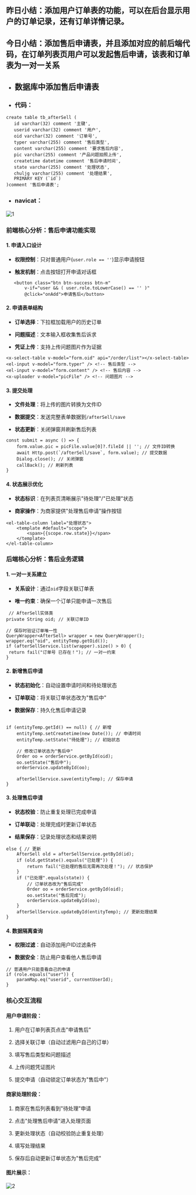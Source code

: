 

## **昨日小结**：添加用户订单表的功能，可以在后台显示用户的订单记录，还有订单详情记录。
## **今日小结**：添加售后申请表，并且添加对应的前后端代码，在订单列表页用户可以发起售后申请，该表和订单表为一对一关系
 - ## **数据库中添加售后申请表**
 - ### 代码：
 ```vue
create table tb_afterSell (  
    id varchar(32) comment '主键',  
    userid varchar(32) comment '用户',  
    oid varchar(32) comment '订单号',  
    typer varchar(255) comment '售后类型',  
    content varchar(255) comment '要求售后内容',  
    pic varchar(255) comment '产品问题拍照上传',  
    createtime datetime comment '售后申请时间',  
    state varchar(255) comment '处理状态',  
    chuljg varchar(255) comment '处理结果',  
    PRIMARY KEY (`id`)  
)comment '售后申请表';
```
- ### navicat：
![1](https://github.com/user-attachments/assets/9564bf61-38f7-4f54-a0e6-4339756def2f)
### 前端核心分析：售后申请功能实现
#### 1. **申请入口设计**
-   **权限控制**：只对普通用户(`user.role == ''`)显示申请按钮
    
-   **触发机制**：点击按钮打开申请对话框
 ```
    <button class="btn btn-success btn-m" 
        v-if="user && ( user.role.toLowerCase() == '' )" 
        @click="onAdd">申请售后</button>
```
#### 2. **申请表单结构**
-   **订单选择**：下拉框加载用户的历史订单
    
-   **问题描述**：文本输入框收集售后诉求
    
-   **凭证上传**：支持上传问题图片作为证据
```
<x-select-table v-model="form.oid" api="/order/list"></x-select-table>
<el-input v-model="form.typer" /> <!-- 售后类型 -->
<el-input v-model="form.content" /> <!-- 售后内容 -->
<x-uploader v-model="picFile" /> <!-- 问题图片 -->
```
#### 3. **提交处理**




-   **文件处理**：将上传的图片转换为文件ID
    
-   **数据提交**：发送完整表单数据到`/afterSell/save`
    
-   **状态更新**：关闭弹窗并刷新售后列表
```
const submit = async () => {
    form.value.pic = picFile.value[0]?.fileId || ''; // 文件ID转换
    await Http.post(`/afterSell/save`, form.value); // 提交数据
    Dialog.close(); // 关闭弹窗
    callBack(); // 刷新列表
}
```
#### 4. **状态展示优化**




-   **状态标识**：在列表页清晰展示"待处理"/"已处理"状态
    
-   **商家操作**：为商家提供"处理售后申请"操作按钮
```
<el-table-column label="处理状态">
    <template #default="scope">
        <span>{{scope.row.state}}</span>
    </template>
</el-table-column>
```

### 后端核心分析：售后业务逻辑

#### 1. **一对一关系建立**





-   **关系设计**：通过`oid`字段关联订单表
    
-   **唯一约束**：确保一个订单只能申请一次售后
   ```
    // AfterSell实体类
private String oid; // 关联订单ID

// 保存时验证订单唯一性
QueryWrapper<AfterSell> wrapper = new QueryWrapper();
wrapper.eq("oid", entityTemp.getOid());
if (afterSellService.list(wrapper).size() > 0) {
    return fail("订单号 已存在！"); // 一对一约束
}
```
#### 2. **新增售后申请**




-   **状态初始化**：自动设置申请时间和待处理状态
    
-   **订单联动**：将关联订单状态改为"售后中"
    
-   **数据保存**：持久化售后申请记录
```

if (entityTemp.getId() == null) { // 新增
    entityTemp.setCreatetime(new Date()); // 申请时间
    entityTemp.setState("待处理"); // 初始状态
    
    // 修改订单状态为"售后中"
    Order oo = orderService.getById(oid);
    oo.setState("售后中");
    orderService.updateById(oo);
    
    afterSellService.save(entityTemp); // 保存申请
}
```    

#### 3. **处理售后申请**



-   **状态校验**：防止重复处理已完成申请
    
-   **订单联动**：处理完成时更新订单状态
    
-   **结果保存**：记录处理状态和结果说明
```
else { // 更新
    AfterSell old = afterSellService.getById(id);
    if (old.getState().equals("已处理")) {
        return fail("已处理的售后无需再次处理！"); // 状态保护
    }
    if ("已处理".equals(state)) {
        // 订单状态改为"售后完成"
        Order oo = orderService.getById(oid);
        oo.setState("售后完成");
        orderService.updateById(oo);
    }
    afterSellService.updateById(entityTemp); // 更新处理结果
}
```    

#### 4. **数据隔离查询**



-   **权限过滤**：自动添加用户ID过滤条件
    
-   **数据安全**：防止用户查看他人售后申请
```
// 普通用户只能查看自己的申请
if (role.equals("user")) {
    paramMap.eq("userid", currentUserId);
}
```
### 核心交互流程

#### 用户申请阶段：

1.  用户在订单列表页点击"申请售后"
    
2.  选择关联订单（自动过滤用户自己的订单）
    
3.  填写售后类型和问题描述
    
4.  上传问题凭证图片
    
5.  提交申请（自动锁定订单状态为"售后中"）
    

#### 商家处理阶段：

1.  商家在售后列表看到"待处理"申请
    
2.  点击"处理售后申请"进入处理页面
    
3.  更新处理状态（自动校验防止重复处理）
    
4.  填写处理结果
    
5.  保存后自动更新订单状态为"售后完成"
#### 图片展示：
![2](https://github.com/user-attachments/assets/cfb1ee12-c25e-496c-b084-b8d008312753)
